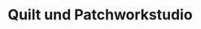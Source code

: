 ---
title: "Quilt und Patchworkstudio"
url: /bad-camberg/quilt-und-patchworkstudio/
shop: Nähzubehör
---